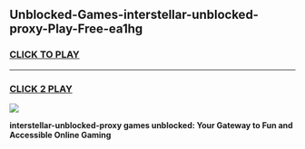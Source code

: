 
## Unblocked-Games-interstellar-unblocked-proxy-Play-Free-ea1hg
<h3>
<a href="https://premium76.site?title=interstellar-unblocked-proxy&ref=20M">CLICK TO PLAY</a></h3>
<hr>

<h3>
<a href="https://premium76.site?title=interstellar-unblocked-proxy&ref=20M">CLICK 2 PLAY</a>
  
</h3>

<a href="https://premium76.site?title=interstellar-unblocked-proxy&ref=19M"><img src="https://clearcache.store/games.png"></a>


**interstellar-unblocked-proxy games unblocked: Your Gateway to Fun and Accessible Online Gaming**
